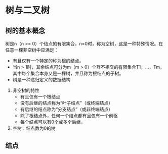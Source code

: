 # 树与二叉树

## 树的基本概念
树是n（n >= 0）个结点的有限集合，n=0时，称为空树，这是一种特殊情况。在任意一棵非空树中应满足：

- 有且仅有一个特定的称为根的结点。
- 当n > 1时，其余结点可分为m（m > 0）个互不相交的有限集合T1，...，Tm，其中每个集合本身又是一棵树，并且称为根结点的子树。
- 树是一种递归定义的数据结构

1. 非空树的特性
    - 有且仅有一个根结点
    - 没有后继的结点称为“叶子结点”（或终端结点）
    - 有后继的结点称为“分支结点”（或非终端结点）
    - 除了根结点外，任何一个结点都有且仅有一个前驱
    - 每个结点可以有0个或多个后继。
2. 空树：结点数为0的树

## 结点